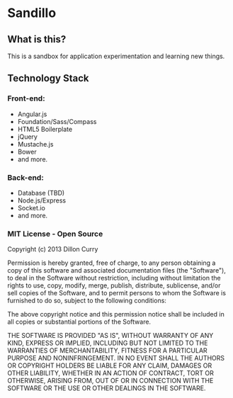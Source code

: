 # Sandillo
## What is this?
This is a sandbox for application experimentation and learning new things.
## Technology Stack
### Front-end:
* Angular.js
* Foundation/Sass/Compass
* HTML5 Boilerplate
* jQuery
* Mustache.js
* Bower
* and more.

### Back-end:
* Database (TBD)
* Node.js/Express
* Socket.io
* and more.

### MIT License - Open Source
Copyright (c) 2013 Dillon Curry

Permission is hereby granted, free of charge, to any person obtaining a copy of this software and associated documentation files (the "Software"), to deal in the Software without restriction, including without limitation the rights to use, copy, modify, merge, publish, distribute, sublicense, and/or sell copies of the Software, and to permit persons to whom the Software is furnished to do so, subject to the following conditions:

The above copyright notice and this permission notice shall be included in all copies or substantial portions of the Software.

THE SOFTWARE IS PROVIDED "AS IS", WITHOUT WARRANTY OF ANY KIND, EXPRESS OR IMPLIED, INCLUDING BUT NOT LIMITED TO THE WARRANTIES OF MERCHANTABILITY, FITNESS FOR A PARTICULAR PURPOSE AND NONINFRINGEMENT. IN NO EVENT SHALL THE AUTHORS OR COPYRIGHT HOLDERS BE LIABLE FOR ANY CLAIM, DAMAGES OR OTHER LIABILITY, WHETHER IN AN ACTION OF CONTRACT, TORT OR OTHERWISE, ARISING FROM, OUT OF OR IN CONNECTION WITH THE SOFTWARE OR THE USE OR OTHER DEALINGS IN THE SOFTWARE.